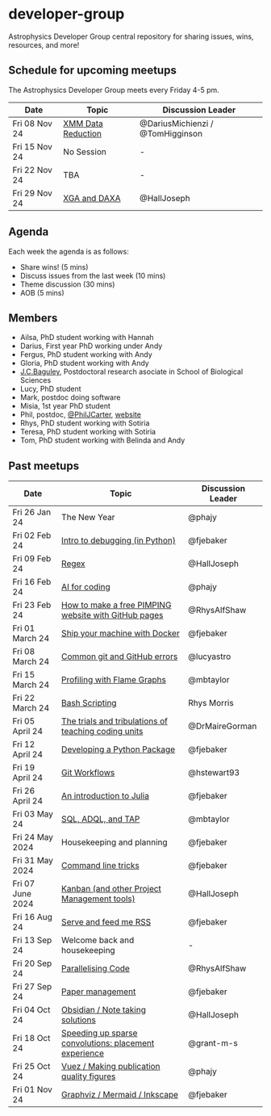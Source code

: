 # developer-group

Astrophysics Developer Group central repository for sharing issues, wins, resources, and more!

## Schedule for upcoming meetups

The Astrophysics Developer Group meets every Friday 4-5 pm.

| Date          | Topic                                                                                  | Discussion Leader                |
| ------------- | -------------------------------------------------------------------------------------- | -------------------------------- |
| Fri 08 Nov 24 | [XMM Data Reduction](https://github.com/astro-group-bristol/developer-group/issues/69) | @DariusMichienzi / @TomHigginson |
| Fri 15 Nov 24 | No Session                                                                             | -                                |
| Fri 22 Nov 24 | TBA                                                                                    | -                                |
| Fri 29 Nov 24 | [XGA and DAXA](https://github.com/astro-group-bristol/developer-group/issues/70)       | @HallJoseph                      |

## Agenda

Each week the agenda is as follows:

- Share wins! (5 mins)
- Discuss issues from the last week (10 mins)
- Theme discussion (30 mins)
- AOB (5 mins)

## Members

- Ailsa, PhD student working with Hannah
- Darius, First year PhD working under Andy
- Fergus, PhD student working with Andy
- Gloria, PhD student working with Andy
- [J.C.Baguley](https://research-information.bris.ac.uk/en/persons/cale-baguley-2), Postdoctoral research asociate in School of Biological Sciences
- Lucy, PhD student
- Mark, postdoc doing software
- Misia, 1st year PhD student
- Phil, postdoc, [@PhilJCarter](https://github.com/PhilJCarter), [website](https://philipjcarter.com)
- Rhys, PhD student working with Sotiria
- Teresa, PhD student working with Sotiria
- Tom, PhD student working with Belinda and Andy

## Past meetups

| Date             | Topic                                                                                                                     | Discussion Leader |
| ---------------- | ------------------------------------------------------------------------------------------------------------------------- | ----------------- |
| Fri 26 Jan 24    | The New Year                                                                                                              | @phajy            |
| Fri 02 Feb 24    | [Intro to debugging (in Python)](https://github.com/astro-group-bristol/developer-group/issues/13)                        | @fjebaker         |
| Fri 09 Feb 24    | [Regex](https://github.com/astro-group-bristol/developer-group/issues/14)                                                 | @HallJoseph       |
| Fri 16 Feb 24    | [AI for coding](https://github.com/astro-group-bristol/developer-group/issues/16)                                         | @phajy            |
| Fri 23 Feb 24    | [How to make a free PIMPING website with GitHub pages](https://github.com/astro-group-bristol/developer-group/issues/12)  | @RhysAlfShaw      |
| Fri 01 March 24  | [Ship your machine with Docker](https://github.com/astro-group-bristol/developer-group/issues/18)                         | @fjebaker         |
| Fri 08 March 24  | [Common git and GitHub errors](https://github.com/astro-group-bristol/developer-group/issues/20)                          | @lucyastro        |
| Fri 15 March 24  | [Profiling with Flame Graphs](https://github.com/astro-group-bristol/developer-group/issues/19)                           | @mbtaylor         |
| Fri 22 March 24  | [Bash Scripting](https://github.com/astro-group-bristol/developer-group/issues/23)                                        | Rhys Morris       |
| Fri 05 April 24  | [The trials and tribulations of teaching coding units](https://github.com/astro-group-bristol/developer-group/issues/22)  | @DrMaireGorman    |
| Fri 12 April 24  | [Developing a Python Package](https://github.com/astro-group-bristol/developer-group/issues/24)                           | @fjebaker         |
| Fri 19 April 24  | [Git Workflows](https://github.com/astro-group-bristol/developer-group/issues/6)                                          | @hstewart93       |
| Fri 26 April 24  | [An introduction to Julia](https://github.com/astro-group-bristol/developer-group/issues/26)                              | @fjebaker         |
| Fri 03 May 24    | [SQL, ADQL, and TAP](https://github.com/astro-group-bristol/developer-group/issues/28)                                    | @mbtaylor         |
| Fri 24 May 2024  | Housekeeping and planning                                                                                                 | @fjebaker         |
| Fri 31 May 2024  | [Command line tricks](https://github.com/astro-group-bristol/developer-group/issues/43)                                   | @fjebaker         |
| Fri 07 June 2024 | [Kanban (and other Project Management tools)](https://github.com/astro-group-bristol/developer-group/issues/30)           | @HallJoseph       |
| Fri 16 Aug 24    | [Serve and feed me RSS](https://github.com/astro-group-bristol/developer-group/issues/15)                                 | @fjebaker         |
| Fri 13 Sep 24    | Welcome back and housekeeping                                                                                             | -                 |
| Fri 20 Sep 24    | [Parallelising Code](https://github.com/astro-group-bristol/developer-group/issues/17)                                    | @RhysAlfShaw      |
| Fri 27 Sep 24    | [Paper management](https://github.com/astro-group-bristol/developer-group/issues/62)                                      | @fjebaker         |
| Fri 04 Oct 24    | [Obsidian / Note taking solutions](https://github.com/astro-group-bristol/developer-group/issues/44)                      | @HallJoseph       |
| Fri 18 Oct 24    | [Speeding up sparse convolutions: placement experience](https://github.com/astro-group-bristol/developer-group/issues/65) | @grant-m-s        |
| Fri 25 Oct 24    | [Vuez / Making publication quality figures](https://github.com/astro-group-bristol/developer-group/issues/45)             | @phajy            |
| Fri 01 Nov 24    | [Graphviz / Mermaid / Inkscape](https://github.com/astro-group-bristol/developer-group/issues/68)                         | @fjebaker         |
